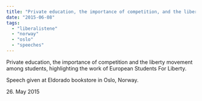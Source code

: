 ```yaml
---
title: "Private education, the importance of competition, and the liberty movement"
date: "2015-06-08"
tags: 
  - "liberalistene"
  - "norway"
  - "oslo"
  - "speeches"
---
```


Private education, the importance of competition and the liberty movement among students, highlighting the work of European Students For Liberty.

Speech given at Eldorado bookstore in Oslo, Norway.

26\. May 2015
